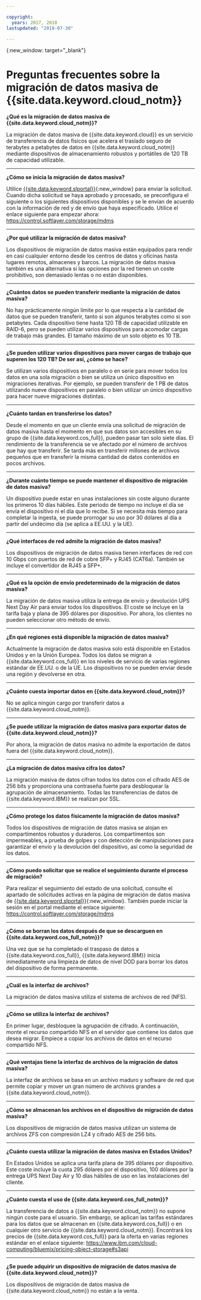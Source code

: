 ```yaml
---

copyright:
  years: 2017, 2018
lastupdated: "2018-07-30"

---
```

{:new_window: target="_blank"}

# Preguntas frecuentes sobre la migración de datos masiva de {{site.data.keyword.cloud_notm}}

**¿Qué es la migración de datos masiva de {{site.data.keyword.cloud_notm}}?**

La migración de datos masiva de {{site.data.keyword.cloud}} es un servicio de transferencia de datos físicos que acelera el traslado seguro de terabytes a petabytes de datos en {{site.data.keyword.cloud_notm}} mediante dispositivos de almacenamiento robustos y portátiles de 120 TB de capacidad utilizable. 

<hr/>

**¿Cómo se inicia la migración de datos masiva?**

Utilice [{{site.data.keyword.slportal}}](https://control.softlayer.com/){:new_window} para enviar la solicitud. Cuando dicha solicitud se haya aprobado y procesado, se preconfigura el siguiente o los siguientes dispositivos disponibles y se le envían de acuerdo con la información de red y de envío que haya especificado. Utilice el enlace siguiente para empezar ahora: https://control.softlayer.com/storage/mdms

<hr/>

**¿Por qué utilizar la migración de datos masiva?**

Los dispositivos de migración de datos masiva están equipados para rendir en casi cualquier entorno desde los centros de datos y oficinas hasta lugares remotos, almacenes y barcos. La migración de datos masiva también es una alternativa si las opciones por la red tienen un coste prohibitivo, son demasiado lentas o no están disponibles.

<hr/>

**¿Cuántos datos se pueden transferir mediante la migración de datos masiva?**

No hay prácticamente ningún límite por lo que respecta a la cantidad de datos que se pueden transferir, tanto si son algunos terabytes como si son petabytes. Cada dispositivo tiene hasta 120 TB de capacidad utilizable en RAID-6, pero se pueden utilizar varios dispositivos para acomodar cargas de trabajo más grandes. El tamaño máximo de un solo objeto es 10 TB.

<hr/>

**¿Se pueden utilizar varios dispositivos para mover cargas de trabajo que superen los 120 TB? De ser así, ¿cómo se hace?**

Se utilizan varios dispositivos en paralelo o en serie para mover todos los datos en una sola migración o bien se utiliza un único dispositivo en migraciones iterativas. Por ejemplo, se pueden transferir de 1 PB de datos utilizando nueve dispositivos en paralelo o bien utilizar un único dispositivo para hacer nueve migraciones distintas.

<hr/>

**¿Cuánto tardan en transferirse los datos?**

Desde el momento en que un cliente envía una solicitud de migración de datos masiva hasta el momento en que sus datos son accesibles en su grupo de {{site.data.keyword.cos_full}}, pueden pasar tan solo siete días. El rendimiento de la transferencia se ve afectado por el número de archivos que hay que transferir. Se tarda más en transferir millones de archivos pequeños que en transferir la misma cantidad de datos contenidos en pocos archivos. 

<hr/>

**¿Durante cuánto tiempo se puede mantener el dispositivo de migración de datos masiva?** 

Un dispositivo puede estar en unas instalaciones sin coste alguno durante los primeros 10 días hábiles. Este periodo de tiempo no incluye el día se envía el dispositivo ni el día que lo recibe. Si se necesita más tiempo para completar la ingesta, se puede prorrogar su uso por 30 dólares al día a partir del undécimo día (se aplica a EE.UU. y la UE).

<hr/>

**¿Qué interfaces de red admite la migración de datos masiva?** 

Los dispositivos de migración de datos masiva tienen interfaces de red con 10 Gbps con puertos de red de cobre SFP+ y RJ45 (CAT6a). También se incluye el convertidor de RJ45 a SFP+.

<hr/>

**¿Qué es la opción de envío predeterminado de la migración de datos masiva?**

La migración de datos masiva utiliza la entrega de envío y devolución UPS Next Day Air para enviar todos los dispositivos. El coste se incluye en la tarifa baja y plana de 395 dólares por dispositivo. Por ahora, los clientes no pueden seleccionar otro método de envío.

<hr/>

**¿En qué regiones está disponible la migración de datos masiva?**

Actualmente la migración de datos masiva solo está disponible en Estados Unidos y en la Unión Europea. Todos los datos se migran a {{site.data.keyword.cos_full}} en los niveles de servicio de varias regiones estándar de EE.UU. o de la UE. Los dispositivos no se pueden enviar desde una región y devolverse en otra.

<hr/>

**¿Cuánto cuesta importar datos en {{site.data.keyword.cloud_notm}}?**

No se aplica ningún cargo por transferir datos a {{site.data.keyword.cloud_notm}}.

<hr/>

**¿Se puede utilizar la migración de datos masiva para exportar datos de {{site.data.keyword.cloud_notm}}?**

Por ahora, la migración de datos masiva no admite la exportación de datos fuera del {{site.data.keyword.cloud_notm}}.

<hr/>

**¿La migración de datos masiva cifra los datos?**

La migración masiva de datos cifran todos los datos con el cifrado AES de 256 bits y proporciona una contraseña fuerte para desbloquear la agrupación de almacenamiento. Todas las transferencias de datos de {{site.data.keyword.IBM}} se realizan por SSL.

<hr/>

**¿Cómo protege los datos físicamente la migración de datos masiva?**

Todos los dispositivos de migración de datos masiva se alojan en compartimentos robustos y duraderos. Los compartimentos son impermeables, a prueba de golpes y con detección de manipulaciones para garantizar el envío y la devolución del dispositivo, así como la seguridad de los datos. 

<hr/>

**¿Cómo puedo solicitar que se realice el seguimiento durante el proceso de migración?**

Para realizar el seguimiento del estado de una solicitud, consulte el apartado de solicitudes activas en la página de migración de datos masiva de [{{site.data.keyword.slportal}}](https://control.softlayer.com/){:new_window}. También puede iniciar la sesión en el portal mediante el enlace siguiente: https://control.softlayer.com/storage/mdms

<hr/>

**¿Cómo se borran los datos después de que se descarguen en {{site.data.keyword.cos_full_notm}}?**

Una vez que se ha completado el traspaso de datos a {{site.data.keyword.cos_full}}, {{site.data.keyword.IBM}} inicia inmediatamente una limpieza de datos de nivel DOD para borrar los datos del dispositivo de forma permanente.

<hr/>

**¿Cuál es la interfaz de archivos?**

La migración de datos masiva utiliza el sistema de archivos de red (NFS).

<hr/>

**¿Cómo se utiliza la interfaz de archivos?**

En primer lugar, desbloquee la agrupación de cifrado. A continuación, monte el recurso compartido NFS en el servidor que contiene los datos que desea migrar. Empiece a copiar los archivos de datos en el recurso compartido NFS.

<hr/>

**¿Qué ventajas tiene la interfaz de archivos de la migración de datos masiva?**

La interfaz de archivos se basa en un archivo maduro y software de red que permite copiar y mover un gran número de archivos grandes a {{site.data.keyword.cloud_notm}}.

<hr/>

**¿Cómo se almacenan los archivos en el dispositivo de migración de datos masiva?**

Los dispositivos de migración de datos masiva utilizan un sistema de archivos ZFS con compresión LZ4 y cifrado AES de 256 bits.

<hr/>

**¿Cuánto cuesta utilizar la migración de datos masiva en Estados Unidos?**

En Estados Unidos se aplica una tarifa plana de 395 dólares por dispositivo. Este coste incluye la cuota 295 dólares por el dispositivo, 100 dólares por la entrega UPS Next Day Air y 10 días hábiles de uso en las instalaciones del cliente.

<hr/>

**¿Cuánto cuesta el uso de {{site.data.keyword.cos_full_notm}}?** 

La transferencia de datos a {{site.data.keyword.cloud_notm}} no supone ningún coste para el usuario. Sin embargo, se aplican las tarifas estándares para los datos que se almacenan en {{site.data.keyword.cos_full}} o en cualquier otro servicio de {{site.data.keyword.cloud_notm}}. Encontrará los precios de {{site.data.keyword.cos_full}} para la oferta en varias regiones estándar en el enlace siguiente: https://www.ibm.com/cloud-computing/bluemix/pricing-object-storage#s3api

<hr/>

**¿Se puede adquirir un dispositivo de migración de datos masiva de {{site.data.keyword.cloud_notm}}?**

Los dispositivos de migración de datos masiva de {{site.data.keyword.cloud_notm}} no están a la venta. 
